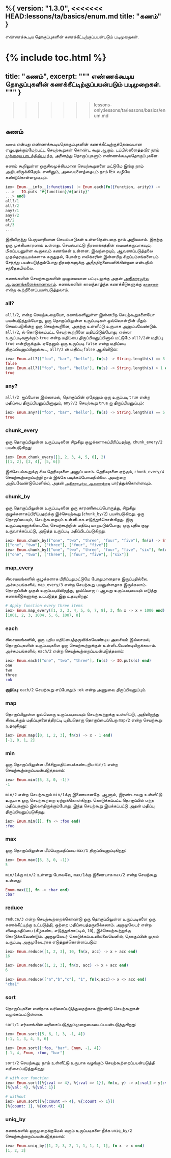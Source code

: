 %{
  version: "1.3.0",
<<<<<<< HEAD:lessons/ta/basics/enum.md
  title: "கணம்"
}
---

எண்ணக்கூடிய தொகுப்புகளின் கணக்கீட்டிற்குப்பயன்படும் படிமுறைகள்.

{% include toc.html %}
=======
  title: "கணம்",
  excerpt: """
  எண்ணக்கூடிய தொகுப்புகளின் கணக்கீட்டிற்குப்பயன்படும் படிமுறைகள்.
  """
}
---
>>>>>>> lessons-only:lessons/ta/lessons/basics/enum.md

## கணம்

`கணம்` என்பது எண்ணக்கூடியதொகுப்புகளின் கணக்கீட்டிற்குத்தேவையான எழுபதுக்கும்மேற்பட்ட செயற்கூறுகள் கொண்ட கூறு ஆகும். டப்பில்களைத்தவிர நாம் [முந்தைய பாடத்தில்படித்த](../collections/), அனைத்து தொகுப்புகளும் எண்ணக்கூடியதொகுப்புகளே.

கணம் கூறிலுள்ள ஒருசிலமுக்கியமான செயற்கூறுகளை மட்டுமே இங்கு நாம் அறியவிருக்கிறோம். எனினும், அவையனைத்தையும் நாம் IEx வழியே கண்டுகொள்ளமுடியும்.

```elixir
iex> Enum.__info__(:functions) |> Enum.each(fn({function, arity}) ->
...>   IO.puts "#{function}/#{arity}"
...> end)
all?/1
all?/2
any?/1
any?/2
at/2
at/3
...
```

இதிலிருந்து பெருவாரியான செயல்பாடுகள் உள்ளதென்பதை நாம் அறியலாம். இதற்கு ஒரு முக்கியகாரணம் உள்ளது. செயல்பாட்டு நிரலாக்கத்தின் மையக்கருவாகவும், மிகப்பயனுள்ள கூறாகவும் கணங்கள் உள்ளன. இவற்றையும், ஆவணப்படுத்தலை முதல்தரகுடிமக்களாக கருதுதல், போன்ற எலிக்சரின் இன்னபிற சிறப்பம்சங்களையும் சேர்த்து பயன்படுத்தும்போது நிரலர்களுக்கு அதீததிறனையளிக்கின்றன என்பதில் சந்தேகமில்லை.

கணங்களின் செயற்கூறுகளின் முழுமையான பட்டியலுக்கு அதன்  [அதிகாரபூர்வ ஆவணங்களைக்காணலாம்](https://hexdocs.pm/elixir/Enum.html). கணங்களின் காலந்தாழ்ந்த கணக்கீடுகளுக்கு [`தாரைகள்`](https://hexdocs.pm/elixir/Stream.html) என்ற கூற்றினைப்பயன்படுத்தலாம்.


### all?

`all?/2`, என்ற செயற்கூறையோ, கணங்களிலுள்ள இன்னபிற செயற்கூறுகளையோ பயன்படுத்தும்போது, ஒரு தொகுப்பிலுள்ள உருப்படிகள் ஒவ்வொன்றின் மீதும் செயல்படுகின்ற ஒரு செயற்கூறினை, அதற்கு உள்ளீட்டு உருபாக அனுப்பவேண்டும். `all?/2`, ல் கொடுக்கப்பட்ட செயற்கூற்றினை மதிப்பிடும்போது, எல்லா உருப்படிகளுக்கும் `true` என்ற மதிப்பை திருப்பியனுப்பினால் மட்டுமே `all?/2`ன் மதிப்பு `true` என்றிருக்கும். ஏதேனும் ஒரு உருப்படி `false` என்ற மதிப்பை திருப்பியனுப்பினால்கூட, `all?/2` ன் மதிப்பு `false` ஆகிவிடும்:

```elixir
iex> Enum.all?(["foo", "bar", "hello"], fn(s) -> String.length(s) == 3 end)
false
iex> Enum.all?(["foo", "bar", "hello"], fn(s) -> String.length(s) > 1 end)
true
```

### any?

`all?/2`  ஐப்போல இல்லாமல், தொகுப்பின் ஏதேனும் ஒரு உருப்படி `true` என்ற மதிப்பை திருப்பியனுப்பினாலும், `any?/2` செயற்கூறு `true` ஐ திருப்பியனுப்பும்:

```elixir
iex> Enum.any?(["foo", "bar", "hello"], fn(s) -> String.length(s) == 5 end)
true
```

### chunk_every

ஒரு தொகுப்பிலுள்ள உருப்படிகளை சிறுசிறு குழுக்களாகப்பிரிப்பதற்கு, `chunk_every/2` பயன்படுகிறது:

```elixir
iex> Enum.chunk_every([1, 2, 3, 4, 5, 6], 2)
[[1, 2], [3, 4], [5, 6]]
```

இச்செயல்கூறுக்கு சில தெரிவுகளை அனுப்பலாம். தெரிவுகளை ஏற்கும்,  `chunk_every/4` செயற்கூற்றைப்பற்றி நாம் இங்கே படிக்கப்போவதில்லை. அவற்றை அறியவேண்டுமெனில்ப், அதன் [`அதிகாரபூர்வ ஆவணத்தை`](https://hexdocs.pm/elixir/Enum.html#chunk_every/4) பார்த்துக்கொள்ளவும்.

### chunk_by

ஒரு தொகுப்பிலுள்ள உருப்படிகளை ஒரு காரணியைப்பொருத்து, சிறுசிறு குழுக்களாகப்பிரிப்பதற்க்கு இச்செயற்கூறு (`chunk_by/2`) பயன்படுகிறது. ஒரு தொகுப்பையும், செயற்கூறையும் உள்ளீடாக எடுத்துக்கொள்கிறது. இரு உருப்படிகளுக்கிடையே, செயற்கூற்றின் மதிப்பு மாறுபடும்போது, ஒரு புதிய குழு உருவாக்கப்பட்டு, அடுத்த உருப்படி மதிப்பிடப்படுகிறது.
```elixir
iex> Enum.chunk_by(["one", "two", "three", "four", "five"], fn(x) -> String.length(x) end)
[["one", "two"], ["three"], ["four", "five"]]
iex> Enum.chunk_by(["one", "two", "three", "four", "five", "six"], fn(x) -> String.length(x) end)
[["one", "two"], ["three"], ["four", "five"], ["six"]]
```

### map_every

சிலசமயங்களில் குழுக்களாக பிரிப்பதுமட்டுமே போதுமானதாக இருப்பதில்லை. அச்சமயங்களில், `map_every/3` என்ற செயற்கூறு பயனுள்ளதாக இருக்கலாம். தொகுப்பின் முதல் உருப்படியிலிருந்து, ஒவ்வொரு `n` ஆவது உருப்படியையும் எடுத்து கணக்கீடுகளுக்கு உட்படுத்த இது உதவுகிறது:

```elixir
# Apply function every three items
iex> Enum.map_every([1, 2, 3, 4, 5, 6, 7, 8], 3, fn x -> x + 1000 end)
[1001, 2, 3, 1004, 5, 6, 1007, 8]
```

### each

சிலசமயங்களில், ஒரு புதிய மதிப்பைத்தருவிக்கவேண்டிய அவசியம் இல்லாமல், தொகுப்புகளின் உருப்படிகளை ஒரு செயற்கூற்றுக்குள் உள்ளிடவேண்டியிருக்கலாம். அச்சமயங்களில், `each/2` என்ற செயற்கூற்றைப்பயன்படுத்தலாம்:

```elixir
iex> Enum.each(["one", "two", "three"], fn(s) -> IO.puts(s) end)
one
two
three
:ok
```

__குறிப்பு__: `each/2` செயற்கூறு எப்போதும் `:ok` என்ற அணுவை திருப்பியனுப்பும்.

### map

தொகுப்பிலுள்ள ஒவ்வொரு உருப்படியையும் செயற்கூற்றுக்கு உள்ளிட்டு, அதிலிருந்து கிடைக்கும் மதிப்புகளைத்திரட்டி புதியதொரு தொகுப்பைப்பெற `map/2` என்ற செயற்கூறு உதவுகிறது:

```elixir
iex> Enum.map([0, 1, 2, 3], fn(x) -> x - 1 end)
[-1, 0, 1, 2]
```

### min

ஒரு தொகுப்பிலுள்ள மீச்சிறுமதிப்பைக்கண்டறிய `min/1` என்ற செயற்கூற்றைப்பயன்படுத்தலாம்:

```elixir
iex> Enum.min([5, 3, 0, -1])
-1
```

`min/2` என்ற செயற்கூறும் `min/1`க்கு இணையானதே. ஆனால், இரண்டாவது உள்ளீட்டு உருபாக ஒரு செயற்கூற்றை ஏற்றுக்கொள்கிறது. கொடுக்கப்பட்ட தொகுப்பில் எந்த மதிப்புகளும் இல்லாதிருக்கும்போது, இந்த செயற்கூறு இயக்கப்பட்டு அதன் மதிப்பு திருப்பியனுப்படுகிறது.

```elixir
iex> Enum.min([], fn -> :foo end)
:foo
```

### max

ஒரு தொகுப்பிலுள்ள மீப்பெருமதிப்பை `max/1` திருப்பியனுப்புகிறது:

```elixir
iex> Enum.max([5, 3, 0, -1])
5
```

`min/1`க்கு `min/2` உள்ளது போலவே, `max/1`க்கு இணையாக `max/2` என்ற செயற்கூறு உள்ளது:

```elixir
Enum.max([], fn -> :bar end)
:bar
```

### reduce

`reduce/3` என்ற செயற்கூற்றைக்கொண்டு ஒரு தொகுப்பிலுள்ள உருப்படிகளை ஒரு கணக்கீட்டிற்கு உட்படுத்தி, ஒற்றை மதிப்பைத்தருவிக்கலாம். அகுமுலேடர் என்ற விதைமதிப்பை (கீழ்கண்ட எடுத்துக்காட்டில், `10`), இச்செயற்கூற்றுக்கு கொடுக்கவேண்டும். அகுமுலேடர் கொடுக்கப்படவில்லையெனில், தொகுப்பின் முதல் உருப்படி அகுமுலேடராக எடுத்துக்கொள்ளப்படும்:

```elixir
iex> Enum.reduce([1, 2, 3], 10, fn(x, acc) -> x + acc end)
16

iex> Enum.reduce([1, 2, 3], fn(x, acc) -> x + acc end)
6

iex> Enum.reduce(["a","b","c"], "1", fn(x,acc)-> x <> acc end)
"cba1"
```

### sort

தொகுப்புகளை எளிதாக வரிசைப்படுத்துவதற்காக இரண்டு செயற்கூறுகள் வழங்கப்பட்டுள்ளன.

`sort/1` எர்லாங்கின் வரிசைப்படுத்தும்முறைமையைப்பயன்படுத்துகிறது:

```elixir
iex> Enum.sort([5, 6, 1, 3, -1, 4])
[-1, 1, 3, 4, 5, 6]

iex> Enum.sort([:foo, "bar", Enum, -1, 4])
[-1, 4, Enum, :foo, "bar"]
```

`sort/2` செயற்கூறு, நாம் உள்ளீட்டு உருபாக வழங்கும் செயற்கூற்றைப்பயன்படுத்தி வரிசைப்படுத்துகிறது:

```elixir
# with our function
iex> Enum.sort([%{:val => 4}, %{:val => 1}], fn(x, y) -> x[:val] > y[:val] end)
[%{val: 4}, %{val: 1}]

# without
iex> Enum.sort([%{:count => 4}, %{:count => 1}])
[%{count: 1}, %{count: 4}]
```

### uniq_by

கணங்களில் ஒருமுறைக்குமேல் வரும் உருப்படிகளை நீக்க `uniq_by/2` செயற்கூற்றைப்பயன்படுத்தலாம்:

```elixir
iex> Enum.uniq_by([1, 2, 3, 2, 1, 1, 1, 1, 1], fn x -> x end)
[1, 2, 3]
```
